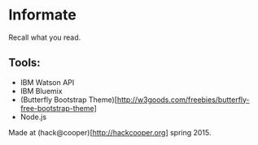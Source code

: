# Informate
Recall what you read.

## Tools:
 * IBM Watson API
 * IBM Bluemix
 * (Butterfly Bootstrap Theme)[http://w3goods.com/freebies/butterfly-free-bootstrap-theme]
 * Node.js

Made at (hack@cooper)[http://hackcooper.org] spring 2015.
